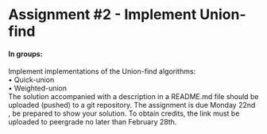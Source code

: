 # Assignment #2 - Implement Union-find

#### In groups:
Implement implementations of the Union-find algorithms:  
• Quick-union  
• Weighted-union  
The solution accompanied with a description in a README.md file should
be uploaded (pushed) to a git repository. The assignment is due Monday
22nd , be prepared to show your solution. To obtain credits, the link must
be uploaded to peergrade no later than February 28th.
